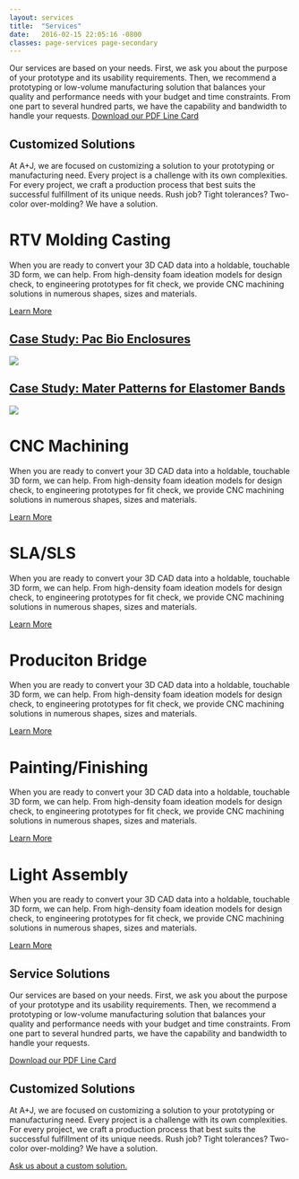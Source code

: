 ```yaml
---
layout: services
title:  "Services"
date:   2016-02-15 22:05:16 -0800
classes: page-services page-secondary
---
```

<div class="section-content">
	<p>Our services are based on your needs. First, we ask you about the purpose of your prototype and its usability requirements. Then, we recommend a prototyping or low-volume manufacturing solution that balances your quality and performance needs with your budget and time constraints. From one part to several hundred parts, we have the capability and bandwidth to handle your requests.
	<a href="#">Download our PDF Line Card</a>
	</p>
	<h2>Customized Solutions</h2>
	<p>At A+J, we are focused on customizing a solution to your prototyping or manufacturing need. Every project is a challenge with its own complexities. For every project, we craft a production process that best suits the successful fulfillment of its unique needs. Rush job? Tight tolerances? Two-color over-molding? We have a solution.
	</p>
  <div class="accordion">
    <div class="accordion-slide" data-toggle="slide-open">
      <h1 class="section-headline">RTV Molding Casting</h1>
      <div class="slide-content">
        <p>When you are ready to convert your 3D CAD data into a holdable, touchable 3D form, we can help. From high-density foam ideation models for design check, to engineering prototypes for fit check, we provide CNC machining solutions in numerous shapes, sizes and materials.</p>
        <p><a href="#" title="">Learn More</a></p>
        <div class="grid">
          <div class="grid-meta">
            <h2 class="grid-title">
              <a href="#" class="title-link">Case Study: Pac Bio Enclosures</a>
            </h2>
          </div>
          <div class="grid-image">
            <img src="//placehold.it/300x300" class="media-image">
          </div>
        </div>
        <div class="grid">
          <div class="grid-meta">
            <h2 class="grid-title">
              <a href="#" class="title-link">Case Study: Mater Patterns for Elastomer Bands</a>
            </h2>
          </div>
          <div class="grid-image">
            <img src="//placehold.it/300x300" class="media-image">
          </div>
        </div>
      </div>
    </div>
    <div class="accordion-slide" data-toggle="slide-closed">
      <h1 class="section-headline">CNC Machining</h1>
      <div class="slide-content">
        <p>When you are ready to convert your 3D CAD data into a holdable, touchable 3D form, we can help. From high-density foam ideation models for design check, to engineering prototypes for fit check, we provide CNC machining solutions in numerous shapes, sizes and materials.</p>
        <p><a href="#" title="">Learn More</a></p>
      </div>
    </div>
    <div class="accordion-slide" data-toggle="slide-closed">
      <h1 class="section-headline">SLA/SLS</h1>
      <div class="slide-content">
        <p>When you are ready to convert your 3D CAD data into a holdable, touchable 3D form, we can help. From high-density foam ideation models for design check, to engineering prototypes for fit check, we provide CNC machining solutions in numerous shapes, sizes and materials.</p>
        <p><a href="#" title="">Learn More</a></p>
      </div>
    </div>
    <div class="accordion-slide" data-toggle="slide-closed">
      <h1 class="section-headline">Produciton Bridge</h1>
      <div class="slide-content">
        <p>When you are ready to convert your 3D CAD data into a holdable, touchable 3D form, we can help. From high-density foam ideation models for design check, to engineering prototypes for fit check, we provide CNC machining solutions in numerous shapes, sizes and materials.</p>
        <p><a href="#" title="">Learn More</a></p>
      </div>
    </div>
    <div class="accordion-slide" data-toggle="slide-closed">
      <h1 class="section-headline">Painting/Finishing</h1>
      <div class="slide-content">
        <p>When you are ready to convert your 3D CAD data into a holdable, touchable 3D form, we can help. From high-density foam ideation models for design check, to engineering prototypes for fit check, we provide CNC machining solutions in numerous shapes, sizes and materials.</p>
        <p><a href="#" title="">Learn More</a></p>
      </div>
    </div>
    <div class="accordion-slide" data-toggle="slide-closed">
      <h1 class="section-headline">Light Assembly</h1>
      <div class="slide-content">
        <p>When you are ready to convert your 3D CAD data into a holdable, touchable 3D form, we can help. From high-density foam ideation models for design check, to engineering prototypes for fit check, we provide CNC machining solutions in numerous shapes, sizes and materials.</p>
        <p><a href="#" title="">Learn More</a></p>
      </div>
    </div>
  </div>
</div>
<aside class="page-meta">
  <h1 class="section-headline">Service Solutions</h1>
  <p>Our services are based on your needs. First, we ask you about the purpose of your prototype and its usability requirements. Then, we recommend a prototyping or low-volume manufacturing solution that balances your quality and performance needs with your budget and time constraints. From one part to several hundred parts, we have the capability and bandwidth to handle your requests.</p>
  <p><a href="#" title="">Download our PDF Line Card</a></p>
  <h1 class="section-headline">Customized Solutions</h1>
  <p>At A+J, we are focused on customizing a solution to your prototyping or manufacturing need. Every project is a challenge with its own complexities. For every project, we craft a production process that best suits the successful fulfillment of its unique needs. Rush job? Tight tolerances? Two-color over-molding? We have a solution.</p>
  <p><a href="#" title="">Ask us about a custom solution.</a></p>
</aside>
